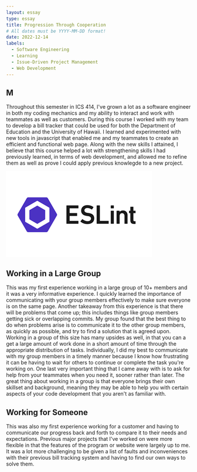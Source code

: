 ```yaml
---
layout: essay
type: essay
title: Progression Through Cooperation
# All dates must be YYYY-MM-DD format!
date: 2022-12-14
labels:
  - Software Engineering
  - Learning
  - Issue-Driven Project Management
  - Web Development
---
```


## M

Throughout this semester in ICS 414, I've grown a lot as a software engineer in both my coding mechanics and my ability to interact and work with teammates as well as customers. During this course I worked with my team to develop a bill tracker that could be used for both the Department of Education and the University of Hawaii. I learned and experimented with new tools in javascript that enabled me and my teammates to create an efficient and functional web page. Along with the new skills I attained, I believe that this course helped a lot with strengthening skills I had previously learned, in terms of web development, and allowed me to refine them as well as prove I could apply previous knowlegde to a new project. 

<img class="ui medium left floated image" src="../images/ESLint.png">

## Working in a Large Group

This was my first experience working in a large group of 10+ members and it was a very informative experience. I quickly learned the importance of communicating with your group members effectively to make sure everyone is on the same page. Another takeaway from this experience is that there will be problems that come up; this includes things like group members getting sick or overlapping commits. My group found that the best thing to do when problems arise is to communicate it to the other group members, as quickly as possible, and try to find a solution that is agreed upon. Working in a group of this size has many upsides as well, in that you can a get a large amount of work done in a short amount of time through the appropriate distribution of tasks. Individually, I did my best to communicate with my group members in a timely manner because I know how frustrating it can be having to wait for others to continue or complete the task you're working on. One last very important thing that I came away with is to ask for help from your teammates when you need it, sooner rather than later. The great thing about working in a group is that everyone brings their own skillset and background, meaning they may be able to help you with certain aspects of your code development that you aren't as familiar with.

## Working for Someone

This was also my first experience working for a customer and having to communicate our progress back and forth to compare it to their needs and expectations. Previous major projects that I've worked on were more flexible in that the features of the program or website were largely up to me. It was a lot more challenging to be given a list of faults and inconveniences with their previous bill tracking system and having to find our own ways to solve them. 

